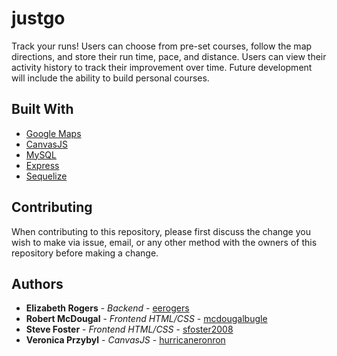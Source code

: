 # justgo
Track your runs! Users can choose from pre-set courses, follow the map directions, and store their run time, pace, and distance. Users can view their activity history to track their improvement over time. Future development will include the ability to build personal courses.

## Built With
* [Google Maps](https://developers.google.com/maps/documentation/javascript/tutorial)
* [CanvasJS](https://canvasjs.com/)
* [MySQL](https://www.mysql.com/)
* [Express](https://expressjs.com/)
* [Sequelize](http://docs.sequelizejs.com/)

## Contributing
When contributing to this repository, please first discuss the change you wish to make via issue, email, or any other method with the owners of this repository before making a change.

## Authors
* **Elizabeth Rogers** - *Backend* - [eerogers](https://github.com/eerogers)
* **Robert McDougal** - *Frontend HTML/CSS* - [mcdougalbugle](https://github.com/mcdougalbugle)
* **Steve Foster** - *Frontend HTML/CSS* - [sfoster2008](https://github.com/sfoster2008)
* **Veronica Przybyl** - *CanvasJS* - [hurricaneronron](https://github.com/hurricaneronron)
